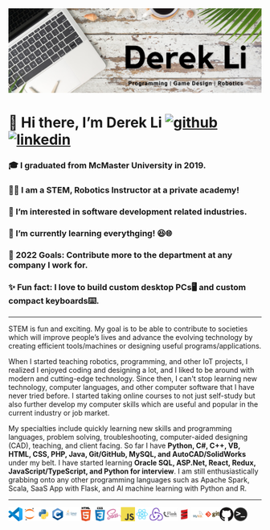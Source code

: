<img src="/Banner.PNG" alt="banner" />

# 👋 Hi there, I’m Derek Li [<img src='https://cdn.jsdelivr.net/npm/simple-icons@3.0.1/icons/github.svg' alt='github' height='40'>](https://github.com/DrkDL)  [<img src='https://cdn.jsdelivr.net/npm/simple-icons@3.0.1/icons/linkedin.svg' alt='linkedin' height='40'>](https://www.linkedin.com/in/derek-li-204a03106//)  

### 🎓 I graduated from McMaster University in 2019.
### 👨‍🏫 I am a STEM, Robotics Instructor at a private academy!
### 👀 I’m interested in software development related industries.
### 🌱 I’m currently learning everythging! 😆🌐
### 🎯 2022 Goals: Contribute more to the department at any company I work for.
### ✨ Fun fact: I love to build custom desktop PCs🖥️ and custom compact keyboards⌨️.

---

STEM is fun and exciting. My goal is to be able to contribute to societies which will improve people’s lives and advance the evolving technology by creating efficient tools/machines or designing useful programs/applications.

When I started teaching robotics, programming, and other IoT projects, I realized I enjoyed coding and designing a lot, and I liked to be around with modern and cutting-edge technology. Since then, I can't stop learning new technology, computer languages, and other computer software that I have never tried before. I started taking online courses to not just self-study but also further develop my computer skills which are useful and popular in the current industry or job market.

My specialties include quickly learning new skills and programming languages, problem solving, troubleshooting, computer-aided designing (CAD), teaching, and client facing. So far I have **Python, C#, C++, VB, HTML, CSS, PHP, Java, Git/GitHub, MySQL, and AutoCAD/SolidWorks** under my belt. I have started learning **Oracle SQL, ASP.Net, React, Redux, JavaScript/TypeScript, and Python for interview**. I am still enthusiastically grabbing onto any other programming languages such as Apache Spark, Scala, SaaS App with Flask, and AI machine learning with Python and R.

---
<img align="left" alt="Visual Studio Code" width="28px" src="https://raw.githubusercontent.com/github/explore/80688e429a7d4ef2fca1e82350fe8e3517d3494d/topics/visual-studio-code/visual-studio-code.png" />
<img align="left" alt="Jupyter Notebook" width="28px" src="https://raw.githubusercontent.com/github/explore/80688e429a7d4ef2fca1e82350fe8e3517d3494d/topics/jupyter-notebook/jupyter-notebook.png" />
<img align="left" alt="Python" width="28px" src="https://raw.githubusercontent.com/github/explore/80688e429a7d4ef2fca1e82350fe8e3517d3494d/topics/python/python.png" />
<img align="left" alt="C" width="28px" src="https://raw.githubusercontent.com/github/explore/f3e22f0dca2be955676bc70d6214b95b13354ee8/topics/c/c.png" />
<img align="left" alt="Java" width="28px" src="https://raw.githubusercontent.com/github/explore/80688e429a7d4ef2fca1e82350fe8e3517d3494d/topics/java/java.png" />
<img align="left" alt="HTML5" width="28px" src="https://raw.githubusercontent.com/github/explore/80688e429a7d4ef2fca1e82350fe8e3517d3494d/topics/html/html.png" />
<img align="left" alt="CSS3" width="28px" src="https://raw.githubusercontent.com/github/explore/80688e429a7d4ef2fca1e82350fe8e3517d3494d/topics/css/css.png" />
<img align="left" alt="Sass" width="28px" src="https://raw.githubusercontent.com/github/explore/80688e429a7d4ef2fca1e82350fe8e3517d3494d/topics/sass/sass.png" />
<img align="left" alt="JavaScript" width="28px" src="https://raw.githubusercontent.com/github/explore/80688e429a7d4ef2fca1e82350fe8e3517d3494d/topics/javascript/javascript.png" />
<img align="left" alt="React" width="28px" src="https://raw.githubusercontent.com/github/explore/80688e429a7d4ef2fca1e82350fe8e3517d3494d/topics/react/react.png" />
<img align="left" alt="redux" width="28px" src="https://raw.githubusercontent.com/github/explore/80688e429a7d4ef2fca1e82350fe8e3517d3494d/topics/redux/redux.png" />
<img align="left" alt="flask" width="28px" src="https://raw.githubusercontent.com/github/explore/80688e429a7d4ef2fca1e82350fe8e3517d3494d/topics/flask/flask.png" />
<img align="left" alt="scala" width="28px" src="https://raw.githubusercontent.com/github/explore/80688e429a7d4ef2fca1e82350fe8e3517d3494d/topics/scala/scala.png" />
<img align="left" alt="MySQL" width="28px" src="https://raw.githubusercontent.com/github/explore/80688e429a7d4ef2fca1e82350fe8e3517d3494d/topics/mysql/mysql.png" />
<img align="left" alt="Git" width="28px" src="https://raw.githubusercontent.com/github/explore/80688e429a7d4ef2fca1e82350fe8e3517d3494d/topics/git/git.png" />
<img align="left" alt="GitHub" width="28px" src="https://raw.githubusercontent.com/github/explore/78df643247d429f6cc873026c0622819ad797942/topics/github/github.png" />
<img align="left" alt="Terminal" width="28px" src="https://raw.githubusercontent.com/github/explore/80688e429a7d4ef2fca1e82350fe8e3517d3494d/topics/terminal/terminal.png" />
